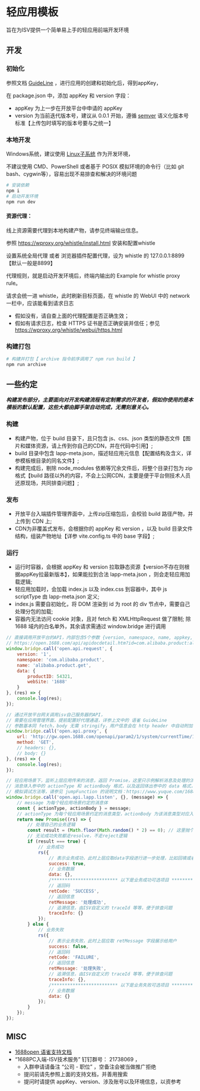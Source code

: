 # 轻应用模板

旨在为ISV提供一个简单易上手的轻应用前端开发环境

## 开发
### 初始化

参照文档 [GuideLine](https://www.yuque.com/1688open/support/foc409#dEb8N) ，进行应用的创建和初始化后，得到appKey，

在 package.json 中，添加 appKey 和 version 字段：
 - appKey 为上一步在开放平台中申请的 appKey
 - version 为当前迭代版本号，建议从 0.0.1 开始，遵循 [semver](https://semver.org/lang/zh-CN/) 语义化版本号标准【上传包时填写的版本号要与之统一】

### 本地开发

Windows系统，建议使用 [Linux子系统](https://learn.microsoft.com/zh-cn/windows/wsl/install) 作为开发环境，

不建议使用 CMD、PowerShell 或者基于 POSIX 模拟环境的命令行（比如 git bash、cygwin等），容易出现不易排查和解决的环境问题

```bash
# 安装依赖
npm i
# 启动开发环境
npm run dev
```

#### 资源代理：

线上资源需要代理到本地构建产物，请参见终端输出信息。

参照 https://wproxy.org/whistle/install.html 安装和配置whistle

设置系统全局代理 或者 浏览器插件配置代理，设为 whistle 的 127.0.0.1:8899 【默认一般是8899】

代理规则，就是启动开发环境后，终端内输出的 Example for whistle proxy rule。

请求会统一进 whistle，此时刷新目标页面，在 whistle 的 WebUI 中的 network 一栏中，应该能看到请求日志
 - 假如没有，请自查上面的代理配置是否正确生效；
 - 假如有请求日志，检查 HTTPS 证书是否正确安装并信任；参见  https://wproxy.org/whistle/webui/https.html

### 构建打包

```bash
# 构建并打包【 archive 指令前序调用了 npm run build 】 
npm run archive
```
## 一些约定

***构建发布部分，主要面向对开发构建流程有定制需求的开发者，假如你使用的是本模板的默认配置，这些大都由脚手架自动完成，无需刻意关心。***
### 构建

- 构建产物，位于 build 目录下，且只包含 js、css、json 类型的静态文件【图片和媒体资源，请上传到你自己的CDN，并在代码中引用】;
- build 目录中包含 lapp-meta.json，描述轻应用元信息【配置结构及含义，详参模板根目录的同名文件】;
- 构建完成后，剔除 node_modules 依赖等冗余文件后，将整个目录打包为 zip 格式【build 路径以外的内容，不会上公网CDN，主要是便于平台侧技术人员还原现场，共同排查问题】;

### 发布

- 开放平台入端插件管理界面中，上传zip压缩包后，会校验 build 路径产物，并上传到 CDN 上;
- CDN为非覆盖式发布，会根据你的 appKey 和 version ，以及 build 目录文件结构，组装产物地址【详参 vite.config.ts 中的 base 字段】;

### 运行

- 运行时容器，会根据 appKey 和 version 拉取静态资源【version不存在则根据appKey拉最新版本】，如果能拉到合法 lapp-meta.json ，则会走轻应用加载逻辑;
- 轻应用加载时，会加载 index.js 以及 index.css 到容器中，其中 js scriptType 由 lapp-meta.json 定义;
- index.js 需要自初始化，将 DOM 渲染到 id 为 root 的 div 节点中，需要自己处理分包的加载;
- 容器内无法访问 cookie 对象，且对 fetch 和 XMLHttpRequest 做了限制; 除 1688 域内的白名单外，其余请求需通过 window.bridge 进行调用

```javascript
// 直接调用开放平台的API，内部包含5个参数 {version, namespace, name, appkey, data}
// https://open.1688.com/api/apidocdetail.htm?id=com.alibaba.product:alibaba.product.get-1&aopApiCategory=product_new
window.bridge.call('open.api.request', {
    version: '1',
    namespace: 'com.alibaba.product',
    name: 'alibaba.product.get',
    data: {
        productID: 54321,
        webSite: '1688'
    }
}, (res) => {
    console.log(res);
});

// 通过开放平台网关调用isv自己服务器的API，
// 需要在应用管理界面，提前配置好代理通道，详参上文中的 语雀 GuideLine
// 参数基本同 fetch，body 无需 stringify，用户信息会在 http header 中自动附加，用 userId 字段标识
window.bridge.call('open.api.proxy', {
    url: 'http://gw.open.1688.com/openapi/param2/1/system/currentTime/1323',
    method: 'GET',
    // headers: {},
    // body: {}
}, (res) => {
    console.log(res);
});

// 轻应用场景下，监听上层应用传来的消息，返回 Promise，这里只示例解析消息及处理的流程
// 消息体入参中的 actionType 和 actionBody 格式，以及返回体出参中的 data 格式，
// 模拟调试方法等，请参见 jumpFunction 的说明文档：https://www.yuque.com/1688open/support/xkezpe9wof04gsk8
window.bridge.call('open.api.lapp.listen', {}, (message) => {
    // message 为每个轻应用场景约定的消息体
    const { actionType, actionBody } = message;
    // actionType 为每个轻应用场景约定的消息类型，actionBody 为该消息类型对应入参
    return new Promise((rs) => {
        // 处理自己的业务逻辑
        const result = (Math.floor(Math.random() * 2) == 0); // 这里抛个硬币，模拟业务成功失败
        // 无论成功失败都走resolve，不走reject逻辑
        if (result === true) {
            // 业务成功
            rs({
                // 表示业务成功，此时上层应取data字段进行进一步处理，比如回填或者提交
                success: true,
                // 业务数据
                data: {},
                /************************* 以下是业务成功可选项目 *************************/
                // 返回码
                retCode: 'SUCCESS',
                // 返回信息
                retMessage: '处理成功',
                // 追溯信息，由ISV自定义的 traceId 等等，便于排查问题
                traceInfo: {}
            });
        } else {
            // 业务失败
            rs({
                // 表示业务失败，此时上层应取 retMessage 字段展示给用户
                success: false,
                // 返回码
                retCode: 'FAILURE',
                // 返回信息
                retMessage: '处理失败',
                // 追溯信息，由ISV自定义的 traceId 等等，便于排查问题
                traceInfo: {},
                /************************* 以下是业务失败可选项目 *************************/
                // 业务数据
                data: {}
            });
        }
    });
});

```

## MISC

- [1688open 语雀支持文档](https://www.yuque.com/1688open/support)
- “1688PC入端-ISV技术服务” 钉钉群号： 21738069 ，
  - 入群申请请备注 “公司 - 职位” ，空备注会被当做推广拒绝
  - 提问前请先参照上面的支持文档，并善用搜索
  - 提问时请提供 appKey、version、涉及账号以及环境信息，以资参考

